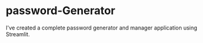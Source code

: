 # password-Generator
I've created a complete password generator and manager application using Streamlit.

